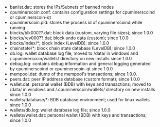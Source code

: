 
* banlist.dat: stores the IPs/Subnets of banned nodes
* cpuminerscoin.conf: contains configuration settings for cpuminerscoind or cpuminerscoin-qt
* cpuminerscoin.pid: stores the process id of cpuminerscoind while running
* blocks/blk000??.dat: block data (custom, varying file sizes); since 1.0.0
* blocks/rev000??.dat; block undo data (custom); since 1.0.0
* blocks/index/*; block index (LevelDB); since 1.0.0
* chainstate/*; block chain state database (LevelDB); since 1.0.0
* db.log: wallet database log file; moved to /data/ in windows and /.cpuminerscoin/wallets/ directory on new installs since 1.0.0
* debug.log: contains debug information and general logging generated by cpuminerscoind or cpuminerscoin-qt since 1.0.0
* mempool.dat: dump of the mempool's transactions; since 1.0.0.
* peers.dat: peer IP address database (custom format); since 1.0.0
* wallet.dat: personal wallet (BDB) with keys and transactions; moved to /data/ in windows and /.cpuminerscoin/wallets/ directory on new installs since 1.0.0
* wallets/database/*: BDB database environment; used for linux wallets since 1.0.0
* wallets/db.log: wallet database log file; since 1.0.0
* wallets/wallet.dat: personal wallet (BDB) with keys and transactions; since 1.0.0